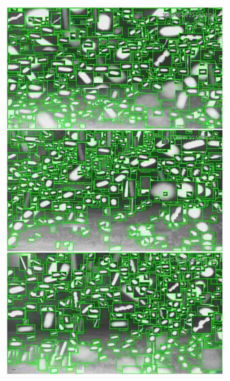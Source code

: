 ![20200606-222041-225046](in/20200606/20200606-222041-225046_0_.jpg)
![20200606-225051-232056](in/20200606/20200606-225051-232056_0_.jpg)
![20200606-232101-235106](in/20200606/20200606-232101-235106_0_.jpg)

